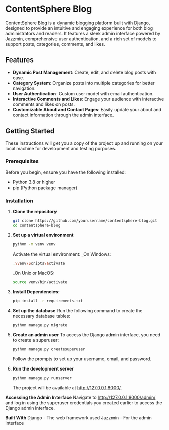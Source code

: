# ContentSphere Blog

ContentSphere Blog is a dynamic blogging platform built with Django, designed to provide an intuitive and engaging experience for both blog administrators and readers. It features a sleek admin interface powered by Jazzmin, comprehensive user authentication, and a rich set of models to support posts, categories, comments, and likes.

## Features

- **Dynamic Post Management**: Create, edit, and delete blog posts with ease.
- **Category System**: Organize posts into multiple categories for better navigation.
- **User Authentication**: Custom user model with email authentication.
- **Interactive Comments and Likes**: Engage your audience with interactive comments and likes on posts.
- **Customizable About and Contact Pages**: Easily update your about and contact information through the admin interface.

## Getting Started

These instructions will get you a copy of the project up and running on your local machine for development and testing purposes.

### Prerequisites

Before you begin, ensure you have the following installed:
- Python 3.8 or higher
- pip (Python package manager)

### Installation

1. **Clone the repository**

   ```sh
   git clone https://github.com/yourusername/contentsphere-blog.git
   cd contentsphere-blog
   ```

2. **Set up a virtual environment**

   ```sh
   python -m venv venv
   ```
   Activate the virtual environment:
   _On Windows:
    ```sh
    .\venv\Scripts\activate
    ```
   _On Unix or MacOS:
   ```sh
   source venv/bin/activate
   ```
3. **Install Dependencies:**
   ```sh
   pip install -r requirements.txt
   ```
4. **Set up the database**
   Run the following command to create the necessary database tables:
   ```sh
   python manage.py migrate
   ```
5. **Create an admin user**
   To access the Django admin interface, you need to create a superuser:
   ```sh
   python manage.py createsuperuser
   ```
   Follow the prompts to set up your username, email, and password.
6. **Run the development server**
   ```sh
   python manage.py runserver
   ```
   The project will be available at http://127.0.0.1:8000/.

**Accessing the Admin Interface**
  Navigate to http://127.0.0.1:8000/admin/ and log in using the superuser credentials you created earlier to access the Django admin interface.

**Built With**
  Django - The web framework used
  Jazzmin - For the admin interface
